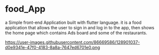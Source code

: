 # food_App
a Simple front-end Application built with flutter language. it is a food application that allows the user to sign in and log in to the app, then shows the home page which contains Ads board and some of the restaurants.  
 
https://user-images.githubusercontent.com/86669586/128901037-d0e9341e-47f0-4183-8a8a-7647ed6701e0.png
